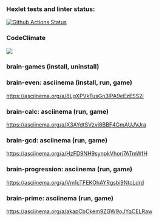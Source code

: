### Hexlet tests and linter status:
[![Github Actions Status](https://github.com/Ravenpl1/python-project-lvl1/workflows/hexlet-check/badge.svg)](https://github.com/Ravenpl1/python-project-lvl1/actions)

### CodeClimate
<a href="https://codeclimate.com/github/Ravenpl1/python-project-lvl1/maintainability"><img src="https://api.codeclimate.com/v1/badges/1f25fbfef227331531ee/maintainability" /></a>

### brain-games (install, uninstall)


### brain-even: asciinema (install, run, game)
https://asciinema.org/a/8LgXPVkTusGn3IPA9eEzESS2i

### brain-calc: asciinema (run, game)
https://asciinema.org/a/X3AYdtSVzvi8BBF4GmAUJVJra

### brain-gcd: asciinema (run, game)
https://asciinema.org/a/HzFD9NH9synpkVhori7ATmWfH

### brain-progression: asciinema (run, game)
https://asciinema.org/a/Vm1cTFEKOhAYRgsbi9NtcLdrd

### brain-prime: asciinema (run, game)
https://asciinema.org/a/akapCbCkem9ZGW9oJYqCELRaw
